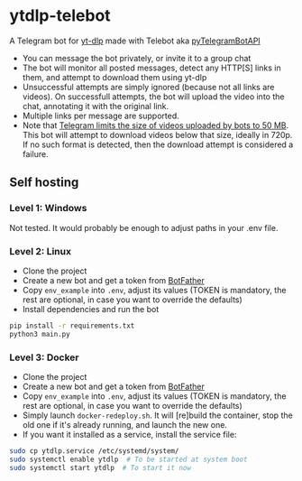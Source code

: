 # ytdlp-telebot
A Telegram bot for [yt-dlp](https://github.com/yt-dlp/yt-dlp) made with Telebot
aka [pyTelegramBotAPI](https://github.com/eternnoir/pyTelegramBotAPI)

- You can message the bot privately, or invite it to a group chat
- The bot will monitor all posted messages, detect any HTTP[S] links in them,
and attempt to download them using yt-dlp
- Unsuccessful attempts are simply ignored (because not all links are videos).
On successfull attempts, the bot will upload the video into the chat,
annotating it with the original link.
- Multiple links per message are supported.
- Note that [Telegram limits the size of videos uploaded by bots to 50 MB](https://core.telegram.org/bots/faq#how-do-i-upload-a-large-file).
This bot will attempt to download videos below that size, ideally in 720p.
If no such format is detected, then the download attempt is considered a failure.


## Self hosting
### Level 1: Windows
Not tested. It would probably be enough to adjust paths in your .env file.

### Level 2: Linux
- Clone the project
- Create a new bot and get a token from [BotFather](https://t.me/BotFather)
- Copy `env_example` into `.env`, adjust its values (TOKEN is mandatory,
the rest are optional, in case you want to override the defaults)
- Install dependencies and run the bot
```bash
pip install -r requirements.txt
python3 main.py
```

### Level 3: Docker
- Clone the project
- Create a new bot and get a token from [BotFather](https://t.me/BotFather)
- Copy `env_example` into `.env`, adjust its values (TOKEN is mandatory,
the rest are optional, in case you want to override the defaults)
- Simply launch `docker-redeploy.sh`. It will [re]build the container,
stop the old one if it's already running, and launch the new one.
- If you want it installed as a service, install the service file:
```bash
sudo cp ytdlp.service /etc/systemd/system/
sudo systemctl enable ytdlp  # To be started at system boot
sudo systemctl start ytdlp  # To start it now
```
